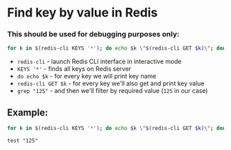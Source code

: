 # Find key by value in Redis

### This should be used for debugging purposes only:

```bash
for k in $(redis-cli KEYS '*'); do echo $k \"$(redis-cli GET $k)\"; done | grep "125"
```

- `redis-cli` - launch Redis CLI interface in interactive mode
- `KEYS '*'` - finds all keys on Redis server
- `do echo $k` - for every key we will print key name
- `redis-cli GET $k` - for every key we'll also get and print key value
- `grep "125"` - and then we'll filter by required value (`125` in our case)

## Example: 
```bash
for k in $(redis-cli KEYS '*'); do echo $k \"$(redis-cli GET $k)\"; done | grep "125"
```
```
test "125"
```

